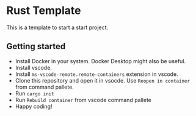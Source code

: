 # Rust Template

This is a template to start a start project.

## Getting started

- Install Docker in your system. Docker Desktop might also be useful.
- Install vscode.
- Install `ms-vscode-remote.remote-containers` extension in vscode.
- Clone this repository and open it in vsocde. Use `Reopen in container` from command pallete.
- Run `cargo init`
- Run `Rebuild container` from vscode command pallete
- Happy coding!
  
